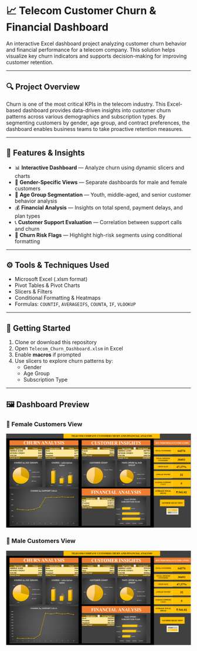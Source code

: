 # 📈 Telecom Customer Churn & Financial Dashboard

An interactive Excel dashboard project analyzing customer churn behavior and financial performance for a telecom company. This solution helps visualize key churn indicators and supports decision-making for improving customer retention.

---

## 🔍 Project Overview

Churn is one of the most critical KPIs in the telecom industry. This Excel-based dashboard provides data-driven insights into customer churn patterns across various demographics and subscription types. By segmenting customers by gender, age group, and contract preferences, the dashboard enables business teams to take proactive retention measures.

---

## 🧩 Features & Insights

- 📊 **Interactive Dashboard** — Analyze churn using dynamic slicers and charts  
- 👥 **Gender-Specific Views** — Separate dashboards for male and female customers  
- 🧓 **Age Group Segmentation** — Youth, middle-aged, and senior customer behavior analysis  
- 💰 **Financial Analysis** — Insights on total spend, payment delays, and plan types  
- 📞 **Customer Support Evaluation** — Correlation between support calls and churn  
- 🚨 **Churn Risk Flags** — Highlight high-risk segments using conditional formatting

---

## ⚙️ Tools & Techniques Used

- Microsoft Excel (.xlsm format)
- Pivot Tables & Pivot Charts
- Slicers & Filters
- Conditional Formatting & Heatmaps
- Formulas: `COUNTIF`, `AVERAGEIFS`, `COUNTA`, `IF`, `VLOOKUP`

---

## 🚀 Getting Started

1. Clone or download this repository
2. Open `Telecom_Churn_Dashboard.xlsm` in Excel
3. Enable **macros** if prompted
4. Use slicers to explore churn patterns by:
   - Gender  
   - Age Group  
   - Subscription Type  

---

## 🖼 Dashboard Preview

### 👩 Female Customers View
![Female Dashboard](female.png)

### 👨 Male Customers View
![Male Dashboard](male.png)

